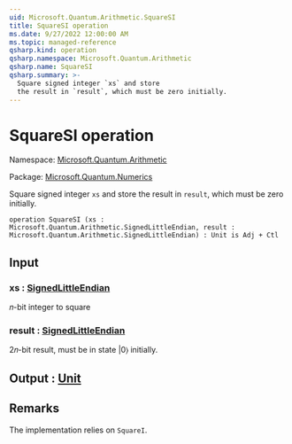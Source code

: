 ```yaml
---
uid: Microsoft.Quantum.Arithmetic.SquareSI
title: SquareSI operation
ms.date: 9/27/2022 12:00:00 AM
ms.topic: managed-reference
qsharp.kind: operation
qsharp.namespace: Microsoft.Quantum.Arithmetic
qsharp.name: SquareSI
qsharp.summary: >-
  Square signed integer `xs` and store
  the result in `result`, which must be zero initially.
---
```


# SquareSI operation

Namespace: [Microsoft.Quantum.Arithmetic](xref:Microsoft.Quantum.Arithmetic)

Package: [Microsoft.Quantum.Numerics](https://nuget.org/packages/Microsoft.Quantum.Numerics)


Square signed integer `xs` and storethe result in `result`, which must be zero initially.

```qsharp
operation SquareSI (xs : Microsoft.Quantum.Arithmetic.SignedLittleEndian, result : Microsoft.Quantum.Arithmetic.SignedLittleEndian) : Unit is Adj + Ctl
```


## Input

### xs : [SignedLittleEndian](xref:Microsoft.Quantum.Arithmetic.SignedLittleEndian)

𝑛-bit integer to square


### result : [SignedLittleEndian](xref:Microsoft.Quantum.Arithmetic.SignedLittleEndian)

2𝑛-bit result, must be in state |0⟩initially.



## Output : [Unit](xref:microsoft.quantum.qsharp.valueliterals#unit-literal)



## Remarks

The implementation relies on `SquareI`.